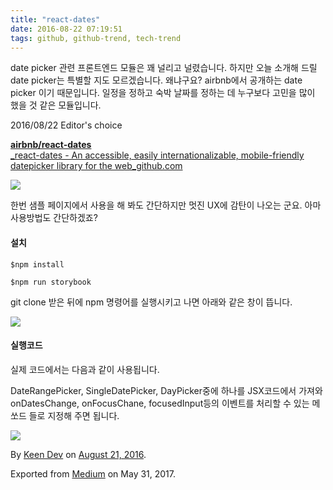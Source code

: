 ```yaml
---
title: "react-dates"
date: 2016-08-22 07:19:51
tags: github, github-trend, tech-trend 
---
```



date picker 관련 프론트엔드 모듈은 꽤 널리고 널렸습니다. 하지만 오늘 소개해 드릴 date picker는 특별할 지도 모르겠습니다. 왜냐구요? airbnb에서 공개하는 date picker 이기 때문입니다. 일정을 정하고 숙박 날짜를 정하는 데 누구보다 고민을 많이 했을 것 같은 모듈입니다.

2016/08/22 Editor's choice

[**airbnb/react-dates**  
_react-dates - An accessible, easily internationalizable, mobile-friendly datepicker library for the web_github.com][anchor0][][anchor1]

![][image0]

한번 샘플 페이지에서 사용을 해 봐도 간단하지만 멋진 UX에 감탄이 나오는 군요. 아마 사용방법도 간단하겠죠?

#### 설치
    
    $npm install

    $npm run storybook

git clone 받은 뒤에 npm 명령어를 실행시키고 나면 아래와 같은 창이 뜹니다.

![][image1]

#### 실행코드

실제 코드에서는 다음과 같이 사용됩니다.

DateRangePicker, SingleDatePicker, DayPicker중에 하나를 JSX코드에서 가져와 onDatesChange, onFocusChane, focusedInput등의 이벤트를 처리할 수 있는 메쏘드 들로 지정해 주면 됩니다.

![][image2]

By [Keen Dev][anchor2] on [August 21, 2016][anchor3].

Exported from [Medium][anchor4] on May 31, 2017\.


[anchor0]: https://github.com/airbnb/react-dates "https://github.com/airbnb/react-dates"
[anchor1]: https://github.com/airbnb/react-dates
[anchor2]: https://medium.com/@keendev
[anchor3]: https://medium.com/p/14b2dd259dd5
[anchor4]: https://medium.com


[image0]: /images/1*1PtiM_2YqgkOxLbW3k5sRA.png
[image1]: /images/1*xySu4XOVV9dEkJMoYhUybQ.png
[image2]: /images/1*H_vKkRirfEPHx-6CIxDFiw.pn
